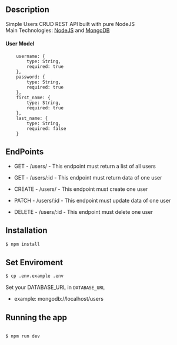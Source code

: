 ## Description

Simple Users CRUD REST API built with pure NodeJS <br>
Main Technologies: [NodeJS](https://nodejs.dev) and [MongoDB](https://www.mongodb.com)

#### User Model
```
    username: {
        type: String,
        required: true
    }, 
    password: {
        type: String,
        required: true
    },
    first_name: {
        type: String,
        required: true
    },
    last_name: {
        type: String,
        required: false
    }
 ```
## EndPoints

- GET - /users/ - This endpoint must return a list of all users

- GET - /users/:id - This endpoint must return data of one user

- CREATE - /users/ - This endpoint must create one user

- PATCH - /users/:id - This endpoint must update data of one user

- DELETE - /users/:id - This endpoint must delete one user

## Installation

```bash
$ npm install
```
## Set Enviroment

```bash
$ cp .env.example .env
```
Set your DATABASE_URL in `DATABASE_URL`
- example: mongodb://localhost/users

## Running the app

```bash

$ npm run dev

```
